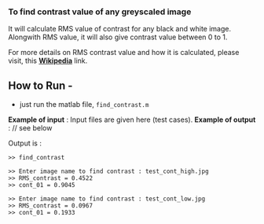 ### To find contrast value of any greyscaled image

It will calculate RMS value of contrast for any black and white image. Alongwith RMS value, it will also give contrast value between 0 to 1.

For more details on RMS contrast value and how it is calculated, please visit, this [**Wikipedia**](https://en.wikipedia.org/wiki/Contrast_(vision)) link.

## How to Run -
- just run the matlab file, `find_contrast.m`

**Example of input** : Input files are given here (test cases).
**Example of output** : // see below

Output is :
```
>> find_contrast

>> Enter image name to find contrast : test_cont_high.jpg
>> RMS_contrast = 0.4522
>> cont_01 = 0.9045

>> Enter image name to find contrast : test_cont_low.jpg
>> RMS_contrast = 0.0967
>> cont_01 = 0.1933
```

